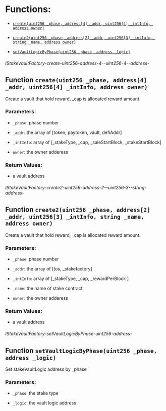 # Functions:

- [`create(uint256 _phase, address[4] _addr, uint256[4] _intInfo, address owner)`](#IStakeVaultFactory-create-uint256-address-4--uint256-4--address-)

- [`create2(uint256 _phase, address[2] _addr, uint256[3] _intInfo, string _name, address owner)`](#IStakeVaultFactory-create2-uint256-address-2--uint256-3--string-address-)

- [`setVaultLogicByPhase(uint256 _phase, address _logic)`](#IStakeVaultFactory-setVaultLogicByPhase-uint256-address-)

###### IStakeVaultFactory-create-uint256-address-4--uint256-4--address-

## Function `create(uint256 _phase, address[4] _addr, uint256[4] _intInfo, address owner)`

Create a vault that hold reward, _cap is allocated reward amount.

### Parameters:

- `_phase`: phase number

- `_addr`: the array of [token, paytoken, vault, defiAddr]

- `_intInfo`: array of [_stakeType, _cap, _saleStartBlock, _stakeStartBlock]

- `owner`: the owner adderess

### Return Values:

- a vault address

###### IStakeVaultFactory-create2-uint256-address-2--uint256-3--string-address-

## Function `create2(uint256 _phase, address[2] _addr, uint256[3] _intInfo, string _name, address owner)`

Create a vault that hold reward, _cap is allocated reward amount.

### Parameters:

- `_phase`: phase number

- `_addr`: the array of [tos, _stakefactory]

- `_intInfo`: array of [_stakeType, _cap, _rewardPerBlock ]

- `_name`: the name of stake contract

- `owner`: the owner adderess

### Return Values:

- a vault address

###### IStakeVaultFactory-setVaultLogicByPhase-uint256-address-

## Function `setVaultLogicByPhase(uint256 _phase, address _logic)`

Set stakeVaultLogic address by _phase

### Parameters:

- `_phase`: the stake type

- `_logic`: the vault logic address
